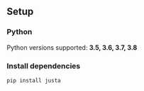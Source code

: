 ## Setup

### Python

Python versions supported: **3.5, 3.6, 3.7, 3.8**

### Install dependencies

```bash
pip install justa
```